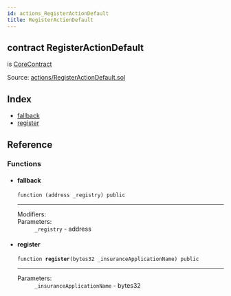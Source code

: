 ```yaml
---
id: actions_RegisterActionDefault
title: RegisterActionDefault
---
```


<div class="contract-doc"><div class="contract"><h2 class="contract-header"><span class="contract-kind">contract</span> RegisterActionDefault</h2><p class="base-contracts"><span>is</span> <a href="shared_CoreContract.html">CoreContract</a></p><div class="source">Source: <a href="/blob/v1.0.0/contracts/actions/RegisterActionDefault.sol" target="_blank">actions/RegisterActionDefault.sol</a></div></div><div class="index"><h2>Index</h2><ul><li><a href="actions_RegisterActionDefault.html#">fallback</a></li><li><a href="actions_RegisterActionDefault.html#register">register</a></li></ul></div><div class="reference"><h2>Reference</h2><div class="functions"><h3>Functions</h3><ul><li><div class="item function"><span id="fallback" class="anchor-marker"></span><h4 class="name">fallback</h4><div class="body"><code class="signature">function <strong></strong><span>(address _registry) </span><span>public </span></code><hr/><dl><dt><span class="label-modifiers">Modifiers:</span></dt><dd></dd><dt><span class="label-parameters">Parameters:</span></dt><dd><div><code>_registry</code> - address</div></dd></dl></div></div></li><li><div class="item function"><span id="register" class="anchor-marker"></span><h4 class="name">register</h4><div class="body"><code class="signature">function <strong>register</strong><span>(bytes32 _insuranceApplicationName) </span><span>public </span></code><hr/><dl><dt><span class="label-parameters">Parameters:</span></dt><dd><div><code>_insuranceApplicationName</code> - bytes32</div></dd></dl></div></div></li></ul></div></div></div>
